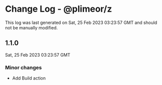 # Change Log - @plimeor/z

This log was last generated on Sat, 25 Feb 2023 03:23:57 GMT and should not be manually modified.

## 1.1.0
Sat, 25 Feb 2023 03:23:57 GMT

### Minor changes

- Add Build action

